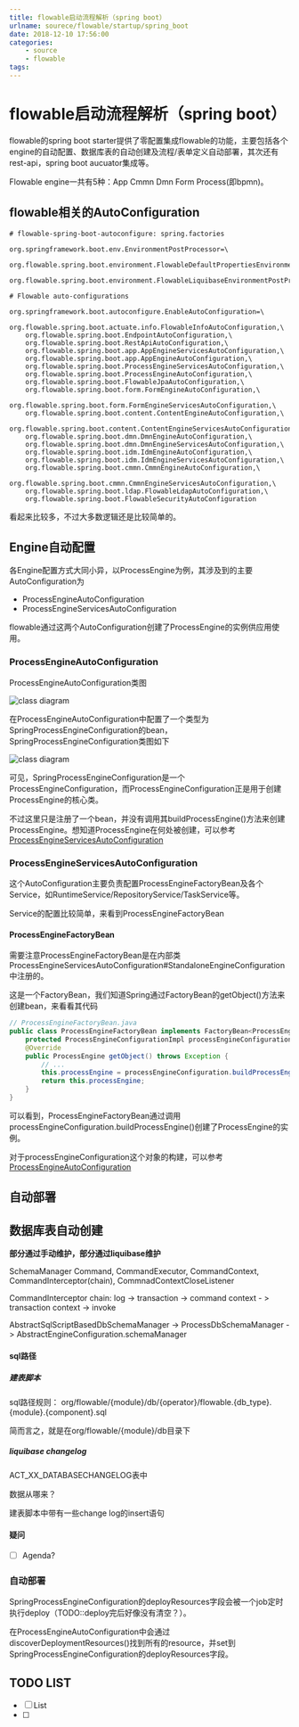 ```yaml
---
title: flowable启动流程解析（spring boot）
urlname: sourece/flowable/startup/spring_boot
date: 2018-12-10 17:56:00
categories:
    - source
    - flowable
tags:
---
```


# flowable启动流程解析（spring  boot）

flowable的spring boot starter提供了零配置集成flowable的功能，主要包括各个engine的自动配置、数据库表的自动创建及流程/表单定义自动部署，其次还有rest-api，spring boot aucuator集成等。

Flowable engine一共有5种：App Cmmn Dmn Form Process(即bpmn)。

## flowable相关的AutoConfiguration

```factories
# flowable-spring-boot-autoconfigure: spring.factories

org.springframework.boot.env.EnvironmentPostProcessor=\
  org.flowable.spring.boot.environment.FlowableDefaultPropertiesEnvironmentPostProcessor,\
  org.flowable.spring.boot.environment.FlowableLiquibaseEnvironmentPostProcessor

# Flowable auto-configurations

org.springframework.boot.autoconfigure.EnableAutoConfiguration=\
    org.flowable.spring.boot.actuate.info.FlowableInfoAutoConfiguration,\
    org.flowable.spring.boot.EndpointAutoConfiguration,\
    org.flowable.spring.boot.RestApiAutoConfiguration,\
    org.flowable.spring.boot.app.AppEngineServicesAutoConfiguration,\
    org.flowable.spring.boot.app.AppEngineAutoConfiguration,\
    org.flowable.spring.boot.ProcessEngineServicesAutoConfiguration,\
    org.flowable.spring.boot.ProcessEngineAutoConfiguration,\
    org.flowable.spring.boot.FlowableJpaAutoConfiguration,\
    org.flowable.spring.boot.form.FormEngineAutoConfiguration,\
    org.flowable.spring.boot.form.FormEngineServicesAutoConfiguration,\
    org.flowable.spring.boot.content.ContentEngineAutoConfiguration,\
    org.flowable.spring.boot.content.ContentEngineServicesAutoConfiguration,\
    org.flowable.spring.boot.dmn.DmnEngineAutoConfiguration,\
    org.flowable.spring.boot.dmn.DmnEngineServicesAutoConfiguration,\
    org.flowable.spring.boot.idm.IdmEngineAutoConfiguration,\
    org.flowable.spring.boot.idm.IdmEngineServicesAutoConfiguration,\
    org.flowable.spring.boot.cmmn.CmmnEngineAutoConfiguration,\
    org.flowable.spring.boot.cmmn.CmmnEngineServicesAutoConfiguration,\
    org.flowable.spring.boot.ldap.FlowableLdapAutoConfiguration,\
    org.flowable.spring.boot.FlowableSecurityAutoConfiguration
```

看起来比较多，不过大多数逻辑还是比较简单的。

## Engine自动配置

各Engine配置方式大同小异，以ProcessEngine为例，其涉及到的主要AutoConfiguration为

- ProcessEngineAutoConfiguration
- ProcessEngineServicesAutoConfiguration

flowable通过这两个AutoConfiguration创建了ProcessEngine的实例供应用使用。

### ProcessEngineAutoConfiguration

ProcessEngineAutoConfiguration类图

![class diagram](1)

在ProcessEngineAutoConfiguration中配置了一个类型为SpringProcessEngineConfiguration的bean，SpringProcessEngineConfiguration类图如下

![class diagram](2)

可见，SpringProcessEngineConfiguration是一个ProcessEngineConfiguration，而ProcessEngineConfiguration正是用于创建ProcessEngine的核心类。

不过这里只是注册了一个bean，并没有调用其buildProcessEngine()方法来创建ProcessEngine。想知道ProcessEngine在何处被创建，可以参考[ProcessEngineServicesAutoConfiguration](#ProcessEngineFactoryBean)

### ProcessEngineServicesAutoConfiguration

这个AutoConfiguration主要负责配置ProcessEngineFactoryBean及各个Service，如RuntimeService/RepositoryService/TaskService等。

Service的配置比较简单，来看到ProcessEngineFactoryBean

#### ProcessEngineFactoryBean

需要注意ProcessEngineFactoryBean是在内部类ProcessEngineServicesAutoConfiguration#StandaloneEngineConfiguration中注册的。

这是一个FactoryBean，我们知道Spring通过FactoryBean的getObject()方法来创建bean，来看看其代码

```java
// ProcessEngineFactoryBean.java
public class ProcessEngineFactoryBean implements FactoryBean<ProcessEngine>, DisposableBean, ApplicationContextAware {
    protected ProcessEngineConfigurationImpl processEngineConfiguration;
    @Override
    public ProcessEngine getObject() throws Exception {
        // ...
        this.processEngine = processEngineConfiguration.buildProcessEngine();
        return this.processEngine;
    }
}
```

可以看到，ProcessEngineFactoryBean通过调用processEngineConfiguration.buildProcessEngine()创建了ProcessEngine的实例。

对于processEngineConfiguration这个对象的构建，可以参考[ProcessEngineAutoConfiguration](#ProcessEngineAutoConfiguration)

## 自动部署

## 数据库表自动创建

**部分通过手动维护，部分通过liquibase维护**

SchemaManager
Command, CommandExecutor, CommandContext, CommandInterceptor(chain), CommnadContextCloseListener

CommandInterceptor chain: log -> transaction -> command context - > transaction context -> invoke

AbstractSqlScriptBasedDbSchemaManager -> ProcessDbSchemaManager -> AbstractEngineConfiguration.schemaManager

#### sql路径

##### 建表脚本

sql路径规则：
org/flowable/{module}/db/{operator}/flowable.{db_type}.{module}.{component}.sql

简而言之，就是在org/flowable/{module}/db目录下

##### liquibase changelog

ACT_XX_DATABASECHANGELOG表中

数据从哪来？

建表脚本中带有一些change log的insert语句

#### 疑问
- [ ] Agenda?


### 自动部署

SpringProcessEngineConfiguration的deployResources字段会被一个job定时执行deploy（TODO::deploy完后好像没有清空？）。

在ProcessEngineAutoConfiguration中会通过discoverDeploymentResources()找到所有的resource，并set到SpringProcessEngineConfiguration的deployResources字段。

## TODO LIST

- [ ] List<EngineConfigurationConfigurer>
- [ ] 
